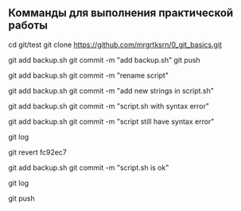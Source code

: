 ## Комманды для выполнения практической работы


cd git/test
git clone https://github.com/mrgrtksrn/0_git_basics.git

git add backup.sh
git commit -m "add backup.sh"
git push

git add backup.sh
git commit -m "rename script"

git add backup.sh
git commit -m "add new strings in script.sh"

git add backup.sh
git commit -m "script.sh with syntax error"

git add backup.sh
git commit -m "script still have syntax error"

git log

git revert fc92ec7

git add backup.sh
git commit -m "script.sh is ok"

git log

git push

